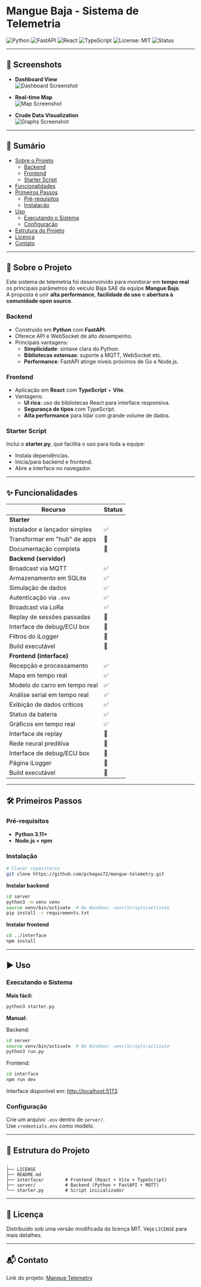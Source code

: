 # Mangue Baja - Sistema de Telemetria

![Python](https://img.shields.io/badge/python-3.11+-blue.svg)
![FastAPI](https://img.shields.io/badge/FastAPI-0.110+-teal.svg)
![React](https://img.shields.io/badge/React-18+-blue.svg)
![TypeScript](https://img.shields.io/badge/TypeScript-5-blue.svg)
![License: MIT](https://img.shields.io/badge/License-MIT-yellow.svg)
![Status](https://img.shields.io/badge/status-em%20desenvolvimento-orange)

---

## 📸 Screenshots


- **Dashboard View**  
  ![Dashboard Screenshot](assets/graficos.png)

- **Real-time Map**  
  ![Map Screenshot](assets/pista.png)

- **Crude Data Visualization**  
  ![Graphs Screenshot](assets/dados.png)


---

## 📑 Sumário

- [Sobre o Projeto](#sobre-o-projeto)
  - [Backend](#backend)
  - [Frontend](#frontend)
  - [Starter Script](#starter-script)
- [Funcionalidades](#funcionalidades)
- [Primeiros Passos](#primeiros-passos)
  - [Pré-requisitos](#pré-requisitos)
  - [Instalação](#instalação)
- [Uso](#uso)
  - [Executando o Sistema](#executando-o-sistema)
  - [Configuração](#configuração)
- [Estrutura do Projeto](#estrutura-do-projeto)
- [Licença](#licença)
- [Contato](#contato)

---

## 🚗 Sobre o Projeto

Este sistema de telemetria foi desenvolvido para monitorar em **tempo real** os principais parâmetros do veículo Baja SAE da equipe **Mangue Baja**.  
A proposta é unir **alta performance**, **facilidade de uso** e **abertura à comunidade open source**.

### Backend

- Construído em **Python** com **FastAPI**.  
- Oferece API e WebSocket de alto desempenho.  
- Principais vantagens:
  - **Simplicidade**: sintaxe clara do Python.  
  - **Bibliotecas extensas**: suporte a MQTT, WebSocket etc.  
  - **Performance**: FastAPI atinge níveis próximos de Go e Node.js.  

### Frontend

- Aplicação em **React** com **TypeScript** + **Vite**.  
- Vantagens:
  - **UI rica**: uso de bibliotecas React para interface responsiva.  
  - **Segurança de tipos** com TypeScript.  
  - **Alta performance** para lidar com grande volume de dados.  

### Starter Script

Inclui o **starter.py**, que facilita o uso para toda a equipe:
- Instala dependências.  
- Inicia/para backend e frontend.  
- Abre a interface no navegador.  

---

## ✨ Funcionalidades

| Recurso                        | Status |
|--------------------------------|--------|
| **Starter**                    |        |
| Instalador e lançador simples  | ✅      |
| Transformar em "hub" de apps   | 🚧      |
| Documentação completa           | 🚧      |
| **Backend (servidor)**         |        |
| Broadcast via MQTT             | ✅      |
| Armazenamento em SQLite        | ✅      |
| Simulação de dados             | ✅      |
| Autenticação via `.env`        | ✅      |
| Broadcast via LoRa             | ✅      |
| Replay de sessões passadas     | 🚧      |
| Interface de debug/ECU box     | 🚧      |
| Filtros do iLogger             | 🚧      |
| Build executável               | 🚧      |
| **Frontend (interface)**       |        |
| Recepção e processamento       | ✅      |
| Mapa em tempo real             | ✅      |
| Modelo do carro em tempo real  | ✅      |
| Análise serial em tempo real   | ✅      |
| Exibição de dados críticos     | ✅      |
| Status da bateria              | ✅      |
| Gráficos em tempo real         | ✅      |
| Interface de replay            | 🚧      |
| Rede neural preditiva          | 🚧      |
| Interface de debug/ECU box     | 🚧      |
| Página iLogger                 | 🚧      |
| Build executável               | 🚧      |

---

## 🛠️ Primeiros Passos

### Pré-requisitos

- **Python 3.11+**  
- **Node.js + npm**  

### Instalação

```bash
# Clonar repositório
git clone https://github.com/pchagas72/mangue-telemetry.git
```

**Instalar backend**

```bash
cd server
python3 -m venv venv
source venv/bin/activate  # No Windows: venv\Scripts\activate
pip install -r requirements.txt
```

**Instalar frontend**

```bash
cd ../interface
npm install
```

---

## ▶️ Uso

### Executando o Sistema

**Mais fácil:**

```bash
python3 starter.py
```

**Manual:**

Backend:  
```bash
cd server
source venv/bin/activate  # No Windows: venv\Scripts\activate
python3 run.py
```

Frontend:  
```bash
cd interface
npm run dev
```

Interface disponível em: [http://localhost:5173](http://localhost:5173).

### Configuração

Crie um arquivo `.env` dentro de `server/`.  
Use `credentials.env` como modelo.

---

## 📂 Estrutura do Projeto

```
.
├── LICENSE
├── README.md
├── interface/        # Frontend (React + Vite + TypeScript)
├── server/           # Backend (Python + FastAPI + MQTT)
└── starter.py        # Script inicializador
```

---

## 📜 Licença

Distribuído sob uma versão modificada da licença MIT. Veja `LICENSE` para mais detalhes.

---

## 📬 Contato

Link do projeto: [Mangue Telemetry](https://github.com/pchagas72/mangue-telemetry)
